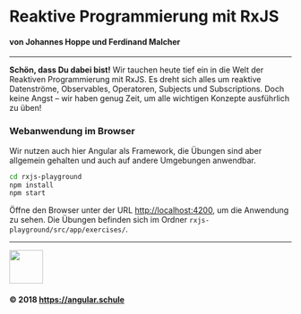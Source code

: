 # Reaktive Programmierung mit RxJS
#### **von Johannes Hoppe und Ferdinand Malcher**

<hr>

**Schön, dass Du dabei bist!** Wir tauchen heute tief ein in die Welt der Reaktiven Programmierung mit RxJS. Es dreht sich alles um reaktive Datenströme, Observables, Operatoren, Subjects und Subscriptions. Doch keine Angst – wir haben genug Zeit, um alle wichtigen Konzepte ausführlich zu üben!

### Webanwendung im Browser

Wir nutzen auch hier Angular als Framework, die Übungen sind aber allgemein gehalten und auch auf andere Umgebungen anwendbar.

```bash
cd rxjs-playground
npm install
npm start
```

Öffne den Browser unter der URL [http://localhost:4200](http://localhost:4200), um die Anwendung zu sehen.
Die Übungen befinden sich im Ordner `rxjs-playground/src/app/exercises/`.

<hr>

<img src="http://assets.angular.schule/logo-angular-schule.png" height="60">

#### &copy; 2018 https://angular.schule
